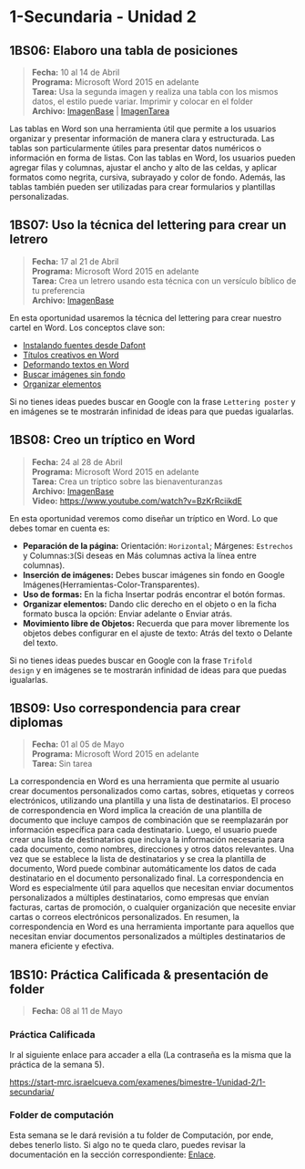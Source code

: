 # 1-Secundaria - Unidad 2

## 1BS06: Elaboro una tabla de posiciones

> **Fecha:** 10 al 14 de Abril<br> **Programa:** Microsoft Word 2015 en adelante<br> **Tarea:** Usa la segunda imagen y realiza una tabla con los mismos datos, el estilo puede variar. Imprimir y colocar en el folder<br> **Archivo:** [ImagenBase](https://criteriosdigital.com/wp-content/uploads/2022/11/I%CC%81ndice-Global-de-Innovacio%CC%81n-en-Sudame%CC%81rica-1333x1080.jpg ':include :type=code') | [ImagenTarea](https://e00-expansion.uecdn.es/assets/multimedia/imagenes/2016/04/14/14606466964360_546x0.jpg ':include :type=code')

Las tablas en Word son una herramienta útil que permite a los usuarios organizar y presentar información de manera clara y estructurada. Las tablas son particularmente útiles para presentar datos numéricos o información en forma de listas. Con las tablas en Word, los usuarios pueden agregar filas y columnas, ajustar el ancho y alto de las celdas, y aplicar formatos como negrita, cursiva, subrayado y color de fondo. Además, las tablas también pueden ser utilizadas para crear formularios y plantillas personalizadas.


## 1BS07: Uso la técnica del lettering para crear un letrero

> **Fecha:** 17 al 21 de Abril<br> **Programa:** Microsoft Word 2015 en adelante<br> **Tarea:** Crea un letrero usando esta técnica con un versículo bíblico de tu preferencia<br> **Archivo:** [ImagenBase](https://github.com/israelcueva/colegio-docs/blob/e72306b6fa630ffb739688d8e586c23dda4608f6/docs/1-secundaria/archivos/Unidad2/1SEC-1BS07-POSTER.pdf ':include :type=code')

En esta oportunidad usaremos la técnica del lettering para crear nuestro cartel en Word. Los conceptos clave son:

- [Instalando fuentes desde Dafont](https://www.youtube.com/watch?v=EU7tDnEs6NY)
- [Títulos creativos en Word](https://www.youtube.com/watch?v=4hpGx0p4vfw)
- [Deformando textos en Word](https://www.youtube.com/watch?v=_yR81gFWKy0)
- [Buscar imágenes sin fondo](https://www.youtube.com/shorts/Fbq4x_cEOGg)
- [Organizar elementos](https://www.youtube.com/watch?v=TrEl82YgztU)

Si no tienes ideas puedes buscar en Google con la frase <code>Lettering poster</code> y en imágenes se te mostrarán infinidad de ideas para que puedas igualarlas.




## 1BS08: Creo un tríptico en Word

> **Fecha:** 24 al 28 de Abril<br> **Programa:** Microsoft Word 2015 en adelante<br> **Tarea:** Crea un tríptico sobre las bienaventuranzas<br> **Archivo:** [ImagenBase](https://i.pinimg.com/736x/e2/81/24/e281244460aaab9ebfa5b52fbde2642a--creative-brochure-brochure-design.jpg ':include :type=code')<br> **Video:** https://www.youtube.com/watch?v=BzKrRciikdE

En esta oportunidad veremos como diseñar un tríptico en Word. Lo que debes tomar en cuenta es:

- **Peparación de la página:** Orientación: <code>Horizontal</code>; Márgenes: <code>Estrechos</code> y Columnas:<code>3</code>(Si deseas en Más columnas activa la línea entre columnas).
- **Inserción de imágenes:** Debes buscar imágenes sin fondo en Google Imágenes(Herramientas-Color-Transparentes).
- **Uso de formas:** En la ficha Insertar podrás encontrar el botón formas.
- **Organizar elementos:** Dando clic derecho en el objeto o en la ficha formato busca la opción: Enviar adelante o Enviar atrás.
- **Movimiento libre de Objetos:** Recuerda que para mover libremente los objetos debes configurar en el ajuste de texto: Atrás del texto o Delante del texto.

Si no tienes ideas puedes buscar en Google con la frase <code>Trifold design</code> y en imágenes se te mostrarán infinidad de ideas para que puedas igualarlas.


## 1BS09: Uso correspondencia para crear diplomas
> **Fecha:** 01 al 05 de Mayo<br> **Programa:** Microsoft Word 2015 en adelante<br> **Tarea:** Sin tarea<br>

La correspondencia en Word es una herramienta que permite al usuario crear documentos personalizados como cartas, sobres, etiquetas y correos electrónicos, utilizando una plantilla y una lista de destinatarios. El proceso de correspondencia en Word implica la creación de una plantilla de documento que incluye campos de combinación que se reemplazarán por información específica para cada destinatario. Luego, el usuario puede crear una lista de destinatarios que incluya la información necesaria para cada documento, como nombres, direcciones y otros datos relevantes. Una vez que se establece la lista de destinatarios y se crea la plantilla de documento, Word puede combinar automáticamente los datos de cada destinatario en el documento personalizado final. La correspondencia en Word es especialmente útil para aquellos que necesitan enviar documentos personalizados a múltiples destinatarios, como empresas que envían facturas, cartas de promoción, o cualquier organización que necesite enviar cartas o correos electrónicos personalizados. En resumen, la correspondencia en Word es una herramienta importante para aquellos que necesitan enviar documentos personalizados a múltiples destinatarios de manera eficiente y efectiva.

<div class="currentTheme">

## 1BS10: Práctica Calificada & presentación de folder
> **Fecha:** 08 al 11 de Mayo<br>

### Práctica Calificada

Ir al siguiente enlace para accader a ella (La contraseña es la misma que la práctica de la semana 5).

https://start-mrc.israelcueva.com/examenes/bimestre-1/unidad-2/1-secundaria/

### Folder de computación

Esta semana se le dará revisión a tu folder de Computación, por ende, debes tenerlo listo. Si algo no te queda claro, puedes revisar la documentación en la sección correspondiente: [Enlace](/?id=_3-folder-de-computaci%c3%b3n).

</div>